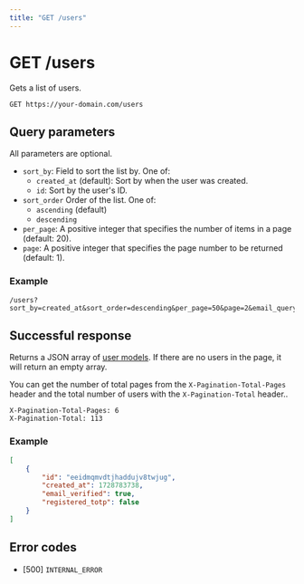 ```yaml
---
title: "GET /users"
---
```


# GET /users

Gets a list of users.

```
GET https://your-domain.com/users
```

## Query parameters

All parameters are optional.

- `sort_by`: Field to sort the list by. One of:
    - `created_at` (default): Sort by when the user was created.
    - `id`: Sort by the user's ID.
- `sort_order` Order of the list. One of:
    - `ascending` (default)
    - `descending`
- `per_page`: A positive integer that specifies the number of items in a page (default: 20).
- `page`: A positive integer that specifies the page number to be returned (default: 1).

### Example

```
/users?sort_by=created_at&sort_order=descending&per_page=50&page=2&email_query=%40example.com
```

## Successful response

Returns a JSON array of [user models](/reference/rest/models/user). If there are no users in the page, it will return an empty array.

You can get the number of total pages from the `X-Pagination-Total-Pages` header and the total number of users with the `X-Pagination-Total` header..

```
X-Pagination-Total-Pages: 6
X-Pagination-Total: 113
```

### Example

```json
[
    {
        "id": "eeidmqmvdtjhaddujv8twjug",
        "created_at": 1728783738,
        "email_verified": true,
        "registered_totp": false
    }
]
```

## Error codes

- [500] `INTERNAL_ERROR`

